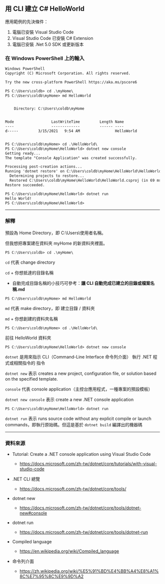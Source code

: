 ## 用 CLI 建立 C# HelloWorld

應用範例的先決條件：

1. 電腦已安裝 Visual Studio Code
2. Visual Studio Code 已安裝 C# Extension
3. 電腦已安裝 .Net 5.0 SDK 或更新版本

### 在 Windows PowerShell 上的輸入

```txt
Windows PowerShell
Copyright (C) Microsoft Corporation. All rights reserved.

Try the new cross-platform PowerShell https://aka.ms/pscore6

PS C:\Users\coldb> cd .\myHome\
PS C:\Users\coldb\myHome> md HelloWorld


    Directory: C:\Users\coldb\myHome


Mode                 LastWriteTime         Length Name
----                 -------------         ------ ----
d-----         3/15/2021   9:54 AM                HelloWorld


PS C:\Users\coldb\myHome> cd .\HelloWorld\
PS C:\Users\coldb\myHome\HelloWorld> dotnet new console
Getting ready...
The template "Console Application" was created successfully.

Processing post-creation actions...
Running 'dotnet restore' on C:\Users\coldb\myHome\HelloWorld\HelloWorld.csproj...
  Determining projects to restore...
  Restored C:\Users\coldb\myHome\HelloWorld\HelloWorld.csproj (in 69 ms).
Restore succeeded.

PS C:\Users\coldb\myHome\HelloWorld> dotnet run
Hello World!
PS C:\Users\coldb\myHome\HelloWorld>
```

---

### 解釋

預設為 Home Directory，即 C:\Users\使用者名稱。

但我想把專案建在資料夾 myHome 的新資料夾裡面。

```
PS C:\Users\coldb> cd .\myHome\
```

`cd` 代表 change directory

`cd` + 你想抵達的目錄名稱

* 自動完成目錄名稱的小技巧可參考：**讓 CLI 自動完成已建立的目錄或檔案名稱.md** 

```
PS C:\Users\coldb\myHome> md HelloWorld
```

`md` 代表 make directory，即 建立目錄 / 資料夾

`md` + 你想創建的資料夾名稱

```
PS C:\Users\coldb\myHome> cd .\HelloWorld\
```

前往 HelloWorld 資料夾

```
PS C:\Users\coldb\myHome\HelloWorld> dotnet new console
```

`dotnet` 是用來指示 CLI（Command-Line Interface 命令列介面） 執行 .NET 程式或相關指令的 指令

`dotnet new` 表示 creates a new project, configuration file, or solution based on the specified template.

`console` 代表 console application（主控台應用程式，一種專案的預設模板）

`dotnet new console` 表示 create a new .NET console application

```
PS C:\Users\coldb\myHome\HelloWorld> dotnet run
```

`dotnet run` 表示 runs source code without any explicit compile or launch commands，即執行原始碼。但這是基於 `dotnet build` 編譯出的機器碼

---

### 資料來源

* Tutorial: Create a .NET console application using Visual Studio Code
  * https://docs.microsoft.com/zh-tw/dotnet/core/tutorials/with-visual-studio-code

* .NET CLI 總覽
  * https://docs.microsoft.com/zh-tw/dotnet/core/tools/

* dotnet new
  * https://docs.microsoft.com/zh-tw/dotnet/core/tools/dotnet-new#console

* dotnet run
  * https://docs.microsoft.com/zh-tw/dotnet/core/tools/dotnet-run

* Compiled language
  * https://en.wikipedia.org/wiki/Compiled_language

* 命令列介面
  * https://zh.wikipedia.org/wiki/%E5%91%BD%E4%BB%A4%E8%A1%8C%E7%95%8C%E9%9D%A2
